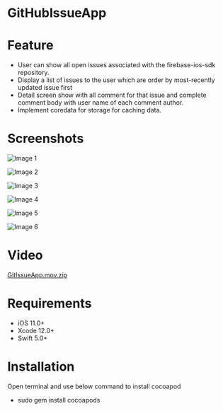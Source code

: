 # GitHubIssueApp

# Feature

- User can show all open issues associated with the firebase-ios-sdk repository.
- Display a list of issues to the user which are order by most-recently updated issue first
- Detail screen show with all comment for that issue and complete comment body with user name of each comment author.
- Implement coredata for storage for caching data.

# Screenshots
![Image 1](https://user-images.githubusercontent.com/56722459/71956979-8dead900-3212-11ea-8993-9c3471cf2a7a.png)

![Image 2](https://user-images.githubusercontent.com/56722459/71956980-8e836f80-3212-11ea-93ac-43f5a1244614.png)

![Image 3](https://user-images.githubusercontent.com/56722459/71956982-8e836f80-3212-11ea-8c63-b685d65ebdd2.png)

![Image 4](https://user-images.githubusercontent.com/56722459/71956983-8e836f80-3212-11ea-90c6-31a9cc53ec0c.png)

![Image 5](https://user-images.githubusercontent.com/56722459/71956984-8e836f80-3212-11ea-8898-1f6c0218196a.png)

![Image 6](https://user-images.githubusercontent.com/56722459/71956985-8f1c0600-3212-11ea-8ee6-d95ce8cb1ac5.png)

# Video
[GitIssueApp.mov.zip](https://github.com/iosdeveloper-portfolio/GithubIssueApp/files/12050689/GitIssueApp.mov.zip)

# Requirements

- iOS 11.0+
- Xcode 12.0+
- Swift 5.0+

# Installation

Open terminal and use below command to install cocoapod

- sudo gem install cocoapods
